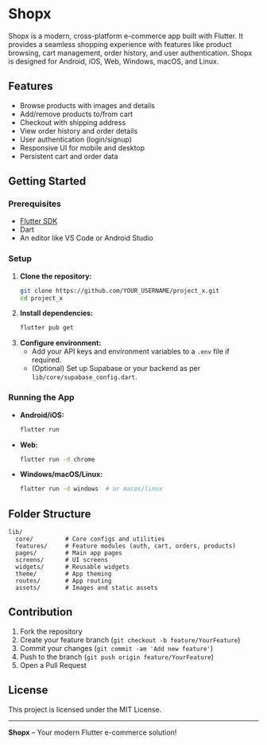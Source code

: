 # Shopx 

Shopx is a modern, cross-platform e-commerce app built with Flutter. It provides a seamless shopping experience with features like product browsing, cart management, order history, and user authentication. Shopx is designed for Android, iOS, Web, Windows, macOS, and Linux.

## Features
- Browse products with images and details
- Add/remove products to/from cart
- Checkout with shipping address
- View order history and order details
- User authentication (login/signup)
- Responsive UI for mobile and desktop
- Persistent cart and order data

## Getting Started

### Prerequisites
- [Flutter SDK](https://flutter.dev/docs/get-started/install)
- Dart
- An editor like VS Code or Android Studio

### Setup
1. **Clone the repository:**
   ```sh
   git clone https://github.com/YOUR_USERNAME/project_x.git
   cd project_x
   ```
2. **Install dependencies:**
   ```sh
   flutter pub get
   ```
3. **Configure environment:**
   - Add your API keys and environment variables to a `.env` file if required.
   - (Optional) Set up Supabase or your backend as per `lib/core/supabase_config.dart`.

### Running the App
- **Android/iOS:**
  ```sh
  flutter run
  ```
- **Web:**
  ```sh
  flutter run -d chrome
  ```
- **Windows/macOS/Linux:**
  ```sh
  flutter run -d windows  # or macos/linux
  ```

## Folder Structure
```
lib/
  core/         # Core configs and utilities
  features/     # Feature modules (auth, cart, orders, products)
  pages/        # Main app pages
  screens/      # UI screens
  widgets/      # Reusable widgets
  theme/        # App theming
  routes/       # App routing
  assets/       # Images and static assets
```

## Contribution
1. Fork the repository
2. Create your feature branch (`git checkout -b feature/YourFeature`)
3. Commit your changes (`git commit -am 'Add new feature'`)
4. Push to the branch (`git push origin feature/YourFeature`)
5. Open a Pull Request

## License
This project is licensed under the MIT License.

---

**Shopx** – Your modern Flutter e-commerce solution!
